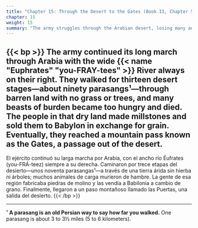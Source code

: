 ```yaml
---
title: "Chapter 15: Through the Desert to the Gates (Book II, Chapter 5)"
chapter: 15
weight: 15
summary: "The army struggles through the Arabian desert, losing many animals to starvation."
---
```


{{< bp >}}
The army continued its long march through Arabia with the wide {{< name "Euphrates" "you-FRAY-tees" >}} River always on their right. They walked for thirteen desert stages—about ninety parasangs¹—through barren land with no grass or trees, and many beasts of burden became too hungry and died. The people in that dry land made millstones and sold them to Babylon in exchange for grain. Eventually, they reached a mountain pass known as the Gates, a passage out of the desert.
---
El ejército continuó su larga marcha por Arabia, con el ancho río Éufrates (you-FRÁ-teez) siempre a su derecha. Caminaron por trece etapas del desierto—unos noventa parasangas¹—a través de una tierra árida sin hierba ni árboles; muchos animales de carga murieron de hambre. La gente de esa región fabricaba piedras de molino y las vendía a Babilonia a cambio de grano. Finalmente, llegaron a un paso montañoso llamado las Puertas, una salida del desierto.
{{< /bp >}}

---

¹ **A parasang is an old Persian way to say how far you walked.** One parasang is about 3 to 3½ miles (5 to 6 kilometers).
